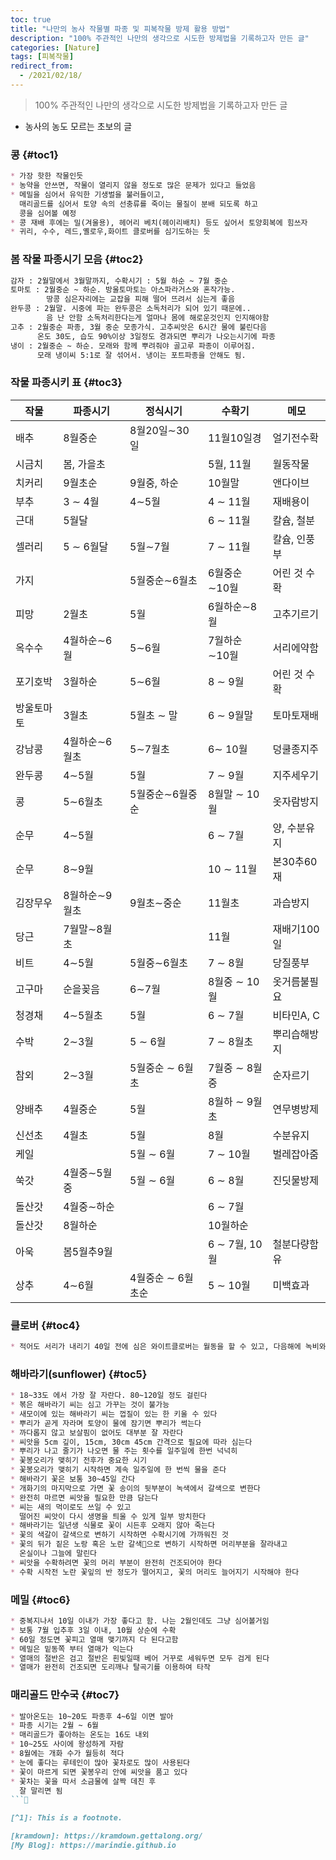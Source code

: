 ```yaml
---
toc: true
title: "나만의 농사 작물별 파종 및 피복작물 방제 활용 방법"
description: "100% 주관적인 나만의 생각으로 시도한 방제법을 기록하고자 만든 글" 
categories: [Nature]
tags: [피복작물]
redirect_from:
  - /2021/02/18/
---
```


> 100% 주관적인 나만의 생각으로 시도한 방제법을 기록하고자 만든 글

- 농사의 농도 모르는 초보의 글

### 콩 {#toc1}

```md
* 가장 핫한 작물인듯
* 농약을 안쓰면, 작물이 열리지 않을 정도로 많은 문제가 있다고 들었음
* 메밀을 심어서 유익한 기생벌을 불러들이고, 
  매리골드를 심어서 토양 속의 선충류를 죽이는 물질이 분배 되도록 하고
  콩을 심어볼 예정
* 콩 재배 후에는 밀(겨울용), 헤어리 베치(헤이리배치) 등도 싶어서 토양회복에 힘쓰자
* 귀리, 수수, 레드,옐로우,화이트 클로버를 심기도하는 듯
```

### 봄 작물 파종시기 모음 {#toc2}

```md
감자 : 2월말에서 3월말까지, 수확시기 : 5월 하순 ~ 7월 중순
토마토 : 2월중순 ~ 하순. 방울토마토는 아스파라거스와 혼작가능. 
        땅콩 심은자리에는 교잡을 피해 떨어 뜨려서 심는게 좋음
완두콩 : 2월말. 시중에 파는 완두콩은 소독처리가 되어 있기 때문에.. 
        음 난 안함 소독처리한다는게 얼마나 몸에 해로운것인지 인지해야함
고추 : 2월중순 파종, 3월 중순 모종가식. 고추씨앗은 6시간 물에 불린다음
      온도 30도, 습도 90%이상 3일정도 경과되면 뿌리가 나오는시기에 파종
냉이 : 2월중순 ~ 하순. 모래와 함께 뿌려줘야 골고루 파종이 이루어짐.
      모래 냉이씨 5:1로 잘 섞어서. 냉이는 포트파종을 안해도 됨.
```

### 작물 파종시키 표 {#toc3}

| 작물    | 파종시기     | 정식시기        | 수확기         | 메모      |
|-------|----------|-------------|-------------|---------|
| 배추    | 8월중순     | 8월20일∼30일   | 11월10일경     | 얼기전수확   |
| 시금치   | 봄, 가을초   |             | 5월, 11월     | 월동작물    |
| 치커리   | 9월초순     | 9월중, 하순     | 10월말        | 앤다이브    |
| 부추    | 3 ∼ 4월   | 4∼5월        | 4 ∼ 11월     | 재배용이    |
| 근대    | 5월달      |             | 6 ∼ 11월     | 칼슘, 철분  |
| 셀러리   | 5 ∼ 6월달  | 5월∼7월       | 7 ∼ 11월     | 칼슘, 인풍부 |
| 가지    |          | 5월중순∼6월초    | 6월중순∼10월    | 어린 것 수확 |
| 피망    | 2월초      | 5월          | 6월하순∼8월     | 고추기르기   |
| 옥수수   | 4월하순∼6월  | 5∼6월        | 7월하순∼10월    | 서리에약함   |
| 포기호박  | 3월하순     | 5∼6월        | 8 ∼ 9월      | 어린 것 수확 |
| 방울토마토 | 3월초      | 5월초 ∼ 말     | 6 ∼ 9월말     | 토마토재배   |
| 강남콩   | 4월하순∼6월초 | 5∼7월초       | 6∼ 10월      | 덩쿨종지주   |
| 완두콩   | 4∼5월     | 5월          | 7 ∼ 9월      | 지주세우기   |
| 콩     | 5∼6월초    | 5월중순∼6월중순   | 8월말 ∼ 10월   | 옷자람방지   |
| 순무    | 4∼5월     |             | 6 ∼ 7월      | 양, 수분유지 |
| 순무    | 8∼9월     |             | 10 ∼ 11월    | 본30추60재 |
| 김장무우  | 8월하순∼9월초 | 9월초∼중순      | 11월초        | 과습방지    |
| 당근    | 7월말∼8월초  |             | 11월         | 재배기100일 |
| 비트    | 4∼5월     | 5월중∼6월초     | 7 ∼ 8월      | 당질풍부    |
| 고구마   | 순을꽂음     | 6∼7월        | 8월중 ∼ 10월   | 옷거름불필요  |
| 청경채   | 4∼5월초    | 5월          | 6 ∼ 7월      | 비타민A, C |
| 수박    | 2∼3월     | 5 ∼ 6월      | 7 ∼ 8월초     | 뿌리습해방지  |
| 참외    | 2∼3월     | 5월중순 ∼ 6월초  | 7월중 ∼ 8월중   | 순자르기    |
| 양배추   | 4월중순     | 5월          | 8월하 ∼ 9월초   | 연무병방제   |
| 신선초   | 4월초      | 5월          | 8월          | 수분유지    |
| 케일    |          | 5월 ∼ 6월     | 7 ∼ 10월     | 벌레잡아줌   |
| 쑥갓    | 4월중∼5월중  | 5월 ∼ 6월     | 6 ∼ 8월      | 진딧물방제   |
| 돌산갓   | 4월중∼하순   |             | 6 ∼ 7월      |         |
| 돌산갓   | 8월하순     |             | 10월하순       |         |
| 아욱    | 봄5월추9월   |             | 6 ∼ 7월, 10월 | 철분다량함유  |
| 상추    | 4∼6월     | 4월중순 ∼ 6월초순 | 5 ∼ 10월     | 미백효과    |

### 클로버 {#toc4}

```md
* 적어도 서리가 내리기 40일 전에 심은 와이트클로버는 월동을 할 수 있고, 다음해에 녹비와 유기 멀치를 제공한다.
```

### 해바라기(sunflower) {#toc5}

```md
* 18~33도 에서 가장 잘 자란다. 80~120일 정도 걸린다
* 볶은 해바라기 씨는 심고 가꾸는 것이 불가능
* 새모이에 있는 해바라기 씨는 껍질이 있는 한 키울 수 있다
* 뿌리가 곧게 자라며 토양이 물에 잠기면 뿌리가 썩는다
* 까다롭지 않고 보살핌이 없어도 대부분 잘 자란다
* 씨앗을 5cm 깊이, 15cm, 30cm 45cm 간격으로 필요에 따라 심는다
* 뿌리가 나고 줄기가 나오면 물 주는 횟수를 일주일에 한번 넉넉히
* 꽃봉오리가 맺히기 전후가 중요한 시기
* 꽃봉오리가 맺히기 시작하면 계속 일주일에 한 번씩 물을 준다
* 해바라기 꽃은 보통 30~45일 간다
* 개화기의 마지막으로 가면 꽃 송이의 뒷부분이 녹색에서 갈색으로 변한다
* 완전히 마르면 씨앗을 필요한 만큼 담는다
* 씨는 새의 먹이로도 쓰일 수 있고
  떨어진 씨앗이 다시 생명을 틔울 수 있게 일부 방치한다
* 해바라기는 일년생 식물로 꽃이 시든후 오래지 않아 죽는다
* 꽃의 색갈이 갈색으로 변하기 시작하면 수확시기에 가까워진 것
* 꽃의 뒤가 짙은 노랑 혹은 노란 갈색으로 변하기 시작하면 머리부분을 잘라내고 
  온실이나 그늘에 말린다
* 씨앗을 수확하려면 꽃의 머리 부분이 완전히 건조되어야 한다
* 수확 시작전 노란 꽃잎의 반 정도가 떨어지고, 꽃의 머리도 늘어지기 시작해야 한다

```

### 메밀 {#toc6}

```md
* 중복지나서 10일 이내가 가장 좋다고 함. 나는 2월인데도 그냥 심어볼거임
* 보통 7월 입추후 3일 이내, 10월 상순에 수확
* 60일 정도면 꽃피고 열매 맺기까지 다 된다고함
* 메밀은 밑동쪽 부터 열매가 익는다
* 열매의 절반은 검고 절반은 흰빛일때 베어 거꾸로 세워두면 모두 검게 된다
* 열매가 완전히 건조되면 도리깨나 탈곡기를 이용하여 타작
```

### 매리골드 만수국 {#toc7}

```md
* 발아온도는 10~20도 파종후 4~6일 이면 발아
* 파종 시기는 2월 ~ 6월
* 매리골드가 좋아하는 온도는 16도 내외
* 10~25도 사이에 왕성하게 자람
* 8월에는 개화 수가 월등히 적다
* 눈에 좋다는 루테인이 많아 꽃차로도 많이 사용된다
* 꽃이 마르게 되면 꽃봉우리 안에 씨앗을 품고 있다
* 꽃차는 꽃을 따서 소금물에 살짝 데친 후
  잘 말리면 됨
```

[^1]: This is a footnote.

[kramdown]: https://kramdown.gettalong.org/
[My Blog]: https://marindie.github.io
